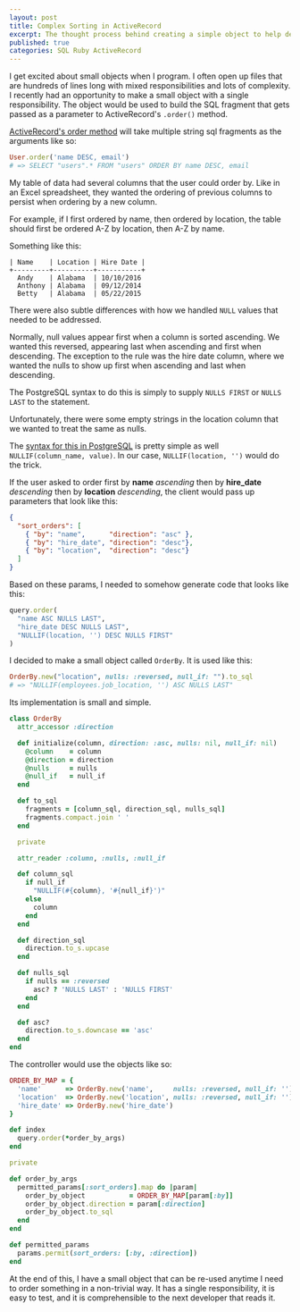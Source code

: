 ```yaml
---
layout: post
title: Complex Sorting in ActiveRecord
excerpt: The thought process behind creating a simple object to help deal with complex ActiveRecord ORDER BY queries with a strong focus on the Single Responsibility Principal.
published: true
categories: SQL Ruby ActiveRecord
---
```


I get excited about small objects when I program. I often open up files that are hundreds of lines long with mixed responsibilities and lots of complexity. I recently had an opportunity to make a small object with a single responsibility. The object would be used to build the SQL fragment that gets passed as a parameter to ActiveRecord's `.order()` method.

[ActiveRecord's order method](http://guides.rubyonrails.org/active_record_querying.html#ordering
) will take multiple string sql fragments as the arguments like so:

```ruby
User.order('name DESC, email')
# => SELECT "users".* FROM "users" ORDER BY name DESC, email
```

My table of data had several columns that the user could order by. Like in an Excel spreadsheet, they wanted the ordering of previous columns to persist when ordering by a new column.

For example, if I first ordered by name, then ordered by location, the table should first be ordered A-Z by location, then A-Z by name.

Something like this:

```
| Name    | Location | Hire Date |
+---------+----------+-----------+
  Andy    | Alabama  | 10/10/2016
  Anthony | Alabama  | 09/12/2014
  Betty   | Alabama  | 05/22/2015
```

There were also subtle differences with how we handled `NULL` values that needed to be addressed.

Normally, null values appear first when a column is sorted ascending. We wanted this reversed, appearing last when ascending and first when descending. The exception to the rule was the hire date column, where we wanted the nulls to show up first when ascending and last when descending.

The PostgreSQL syntax to do this is simply to supply `NULLS FIRST` or `NULLS LAST` to the statement.

Unfortunately, there were some empty strings in the location column that we wanted to treat the same as nulls.

The [syntax for this in PostgreSQL](http://www.postgresqltutorial.com/postgresql-nullif/) is pretty simple as well `NULLIF(column_name, value)`. In our case, `NULLIF(location, '')` would do the trick.

If the user asked to order first by **name** *ascending* then by **hire_date** *descending* then by **location** *descending*, the client would pass up parameters that look like this:

```json
{
  "sort_orders": [
    { "by": "name",      "direction": "asc" },
    { "by": "hire_date", "direction": "desc"},
    { "by": "location",  "direction": "desc"}
  ]
}
```

Based on these params, I needed to somehow generate code that looks like this:

```ruby
query.order(
  "name ASC NULLS LAST",
  "hire_date DESC NULLS LAST",
  "NULLIF(location, '') DESC NULLS FIRST"
)
```

I decided to make a small object called `OrderBy`. It is used like this:

```ruby
OrderBy.new("location", nulls: :reversed, null_if: "").to_sql
# => "NULLIF(employees.job_location, '') ASC NULLS LAST"
```

Its implementation is small and simple.

```ruby
class OrderBy
  attr_accessor :direction

  def initialize(column, direction: :asc, nulls: nil, null_if: nil)
    @column    = column
    @direction = direction
    @nulls     = nulls
    @null_if   = null_if
  end

  def to_sql
    fragments = [column_sql, direction_sql, nulls_sql]
    fragments.compact.join ' '
  end

  private

  attr_reader :column, :nulls, :null_if

  def column_sql
    if null_if
      "NULLIF(#{column}, '#{null_if}')"
    else
      column
    end
  end

  def direction_sql
    direction.to_s.upcase
  end

  def nulls_sql
    if nulls == :reversed
      asc? ? 'NULLS LAST' : 'NULLS FIRST'
    end
  end

  def asc?
    direction.to_s.downcase == 'asc'
  end
end
```


The controller would use the objects like so:

```ruby
ORDER_BY_MAP = {
  'name'      => OrderBy.new('name',     nulls: :reversed, null_if: ''),
  'location'  => OrderBy.new('location', nulls: :reversed, null_if: ''),
  'hire_date' => OrderBy.new('hire_date')
}

def index
  query.order(*order_by_args)
end

private

def order_by_args
  permitted_params[:sort_orders].map do |param|
    order_by_object           = ORDER_BY_MAP[param[:by]]
    order_by_object.direction = param[:direction]
    order_by_object.to_sql
  end
end

def permitted_params
  params.permit(sort_orders: [:by, :direction])
end
```

At the end of this, I have a small object that can be re-used anytime I need to order something in a non-trivial way. It has a single responsibility, it is easy to test, and it is comprehensible to the next developer that reads it.
